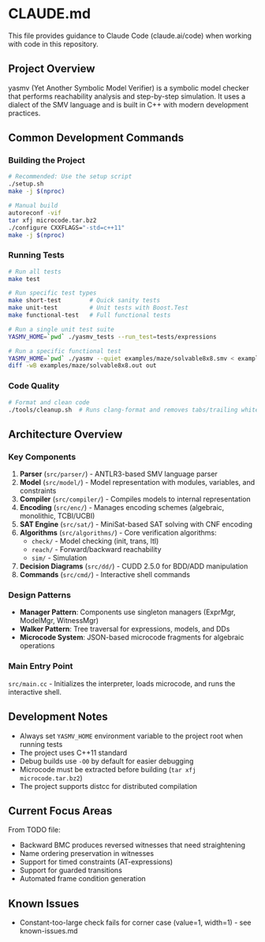 # CLAUDE.md

This file provides guidance to Claude Code (claude.ai/code) when working with code in this repository.

## Project Overview

yasmv (Yet Another Symbolic Model Verifier) is a symbolic model checker that performs reachability analysis and step-by-step simulation. It uses a dialect of the SMV language and is built in C++ with modern development practices.

## Common Development Commands

### Building the Project

```bash
# Recommended: Use the setup script
./setup.sh
make -j $(nproc)

# Manual build
autoreconf -vif
tar xfj microcode.tar.bz2
./configure CXXFLAGS="-std=c++11"
make -j $(nproc)
```

### Running Tests

```bash
# Run all tests
make test

# Run specific test types
make short-test        # Quick sanity tests
make unit-test         # Unit tests with Boost.Test
make functional-test   # Full functional tests

# Run a single unit test suite
YASMV_HOME=`pwd` ./yasmv_tests --run_test=tests/expressions

# Run a specific functional test
YASMV_HOME=`pwd` ./yasmv --quiet examples/maze/solvable8x8.smv < examples/maze/commands > out
diff -wB examples/maze/solvable8x8.out out
```

### Code Quality

```bash
# Format and clean code
./tools/cleanup.sh  # Runs clang-format and removes tabs/trailing whitespace
```

## Architecture Overview

### Key Components

1. **Parser** (`src/parser/`) - ANTLR3-based SMV language parser
2. **Model** (`src/model/`) - Model representation with modules, variables, and constraints
3. **Compiler** (`src/compiler/`) - Compiles models to internal representation
4. **Encoding** (`src/enc/`) - Manages encoding schemes (algebraic, monolithic, TCBI/UCBI)
5. **SAT Engine** (`src/sat/`) - MiniSat-based SAT solving with CNF encoding
6. **Algorithms** (`src/algorithms/`) - Core verification algorithms:
   - `check/` - Model checking (init, trans, ltl)
   - `reach/` - Forward/backward reachability
   - `sim/` - Simulation
7. **Decision Diagrams** (`src/dd/`) - CUDD 2.5.0 for BDD/ADD manipulation
8. **Commands** (`src/cmd/`) - Interactive shell commands

### Design Patterns

- **Manager Pattern**: Components use singleton managers (ExprMgr, ModelMgr, WitnessMgr)
- **Walker Pattern**: Tree traversal for expressions, models, and DDs
- **Microcode System**: JSON-based microcode fragments for algebraic operations

### Main Entry Point

`src/main.cc` - Initializes the interpreter, loads microcode, and runs the interactive shell.

## Development Notes

- Always set `YASMV_HOME` environment variable to the project root when running tests
- The project uses C++11 standard
- Debug builds use `-O0` by default for easier debugging
- Microcode must be extracted before building (`tar xfj microcode.tar.bz2`)
- The project supports distcc for distributed compilation

## Current Focus Areas

From TODO file:
- Backward BMC produces reversed witnesses that need straightening
- Name ordering preservation in witnesses
- Support for timed constraints (AT-expressions)
- Support for guarded transitions
- Automated frame condition generation

## Known Issues

- Constant-too-large check fails for corner case (value=1, width=1) - see known-issues.md
